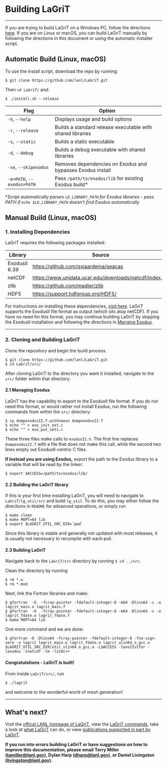 # Building LaGriT
----------------------------------------------

If you are trying to build LaGriT on a Windows PC, follow the directions [here](build_win.md). If you are on Linux or macOS, you can build LaGriT manually by following the directions in this document or using the automatic installer script.

## Automatic Build (Linux, macOS)
To use the install script, download the repo by running:

    $ git clone https://github.com/lanl/LaGriT.git

Then `cd LaGriT/` and:

    $ ./install.sh --release

| Flag | Option |
| ------ | ------ |
| `-h`, `--help` | Displays usage and build options |
| `-r`, `--release` | Builds a standard release executable with shared libraries |
| `-s`, `--static` | Builds a static executable |
| `-d`, `--debug` | Builds a debug executable with shared libraries |
| `-se`, `--skipexodus` | Removes dependencies on Exodus and bypasses Exodus install |
| `-e=PATH`, `--exodus=PATH` | Pass `/path/to/exodus/lib` for existing Exodus build* |

**Script automatically parses `LD_LIBRARY_PATH` for Exodus libraries - pass PATH if `echo $LD_LIBRARY_PATH` doesn't find Exodus automatically*

## Manual Build (Linux, macOS)
### 1. Installing Dependencies
LaGriT requires the following packages installed:

| Library | Source |
| ------ | ------ |
| ExodusII 6.39 | https://github.com/gsjaardema/seacas |
| netCDF | https://www.unidata.ucar.edu/downloads/netcdf/index.jsp |
| zlib | https://github.com/madler/zlib |
| HDF5 | https://support.hdfgroup.org/HDF5/ |


For instructions on installing these dependencies, [visit here](DEPENDENCIES.md). LaGriT supports the ExodusII file format as output (which sits atop netCDF). If you have no need for this format, you may continue building LaGriT by skipping the ExodusII installation and following the directions in [Manging Exodus](#21-managing-exodus). 

---


### 2. Cloning and Building LaGriT
Clone the repository and begin the build process.

    $ git clone https://github.com/lanl/LaGriT.git
    $ cd LaGriT/src/

After cloning LaGriT to the directory you want it installed, navigate to the `src/` folder within that directory.

#### 2.1 Managing Exodus

LaGriT has the capability to export to the ExodusII file format. If you do not need this format, or would rather not install Exodus, run the following commands from within the `src/` directory:

    $ cp dumpexodusII.f.withnoexo dumpexodusII.f
    $ echo "" > exo_init_ext.c
    $ echo "" > exo_put_sets.c

These three files make calls to `exodusII.h`. The first line replaces `dumpexodusII.f` with a file that does not make this call, while the second two lines empty out ExodusII-centric C files.

**If instead you are using Exodus,** export the path to the Exodus library to a variable that will be read by the linker:

    $ export $ACCESS=/path/to/exodus/lib/
   

#### 2.2 Building the LaGriT library

If this is your first time installing LaGriT, you will need to navigate to `LaGriT/lg_util/src` and build `lg_util`. To do this, you may either follow the directions in `README` for advanced operations, or simply run


    $ make clean
    $ make MOPT=64 lib
    $ export $LAGRIT_UTIL_SRC_DIR=`pwd`


Since this library is stable and generally not updated with most releases, it  is usually not necessary to recompile with each pull. 

#### 2.3 Building LaGriT

Navigate back to the `LaGriT/src` directory by running `$ cd ../src`.

Clean the directory by running

    $ rm *.o
    $ rm *.mod

Next, link the Fortran libraries and make:

    $ gfortran  -O  -fcray-pointer -fdefault-integer-8 -m64 -Dlinx64 -c -o lagrit_main.o lagrit_main.f
    $ gfortran  -O  -fcray-pointer -fdefault-integer-8 -m64 -Dlinx64 -c -o lagrit_fdate.o lagrit_fdate.f
    $ make MOPT=64 lib

One more command and we are done:

    $ gfortran -O -Dlinx64 -fcray-pointer -fdefault-integer-8 -fno-sign-zero -o lagrit lagrit_main.o lagrit_fdate.o lagrit_ulin64_o_gcc.a $LAGRIT_UTIL_SRC_DIR/util_ulin64_o_gcc.a -L$ACCESS -lexoIIv2for -lexodus -lnetcdf -lm -lstdc++

#### Congratulations - LaGriT is built! ####
From inside `LaGriT/src/`, run

    $ ./lagrit

and welcome to the wonderful world of mesh generation!


---

## What's next? ##


Visit the [offical LANL hompage of LaGriT](http://lagrit.lanl.gov), view the [LaGriT commands](http://lagrit.lanl.gov/commands.shtml), take a look at [what LaGriT](http://lagrit.lanl.gov/graphics.shtml) can do, or view [publications supported in part by LaGriT](http://lagrit.lanl.gov/publications.shtml).

**If you run into errors building LaGriT or have suggestions on how to improve this documentation, please email Terry Miller (tamiller@lanl.gov), Dylan Harp (dharp@lanl.gov), or Daniel Livingston (livingston@lanl.gov).**


